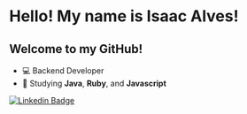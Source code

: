 <h1>Hello! My name is Isaac Alves!</h1>
<h2>Welcome to my GitHub!</h2>

<ul>
<li>💻 Backend Developer</li>
<li>📖 Studying <b>Java</b>, <b>Ruby</b>, and <b>Javascript</b></li>
</ul>



[![Linkedin Badge](https://img.shields.io/badge/-LinkedIn-blue?style=flat-square&logo=Linkedin&logoColor=white&link=https://www.linkedin.com/in/isaaclvs)](https://www.linkedin.com/in/isaaclvs)
